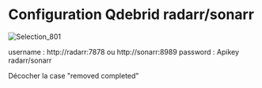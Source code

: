 # Configuration Qdebrid radarr/sonarr

![Selection_801](https://github.com/projetssd/ssdv2/assets/7422124/c976f4bd-315f-423b-a8d9-393eb36cbbdb)

username : http://radarr:7878 ou http://sonarr:8989
password : Apikey  radarr/sonarr

Décocher la case "removed completed"